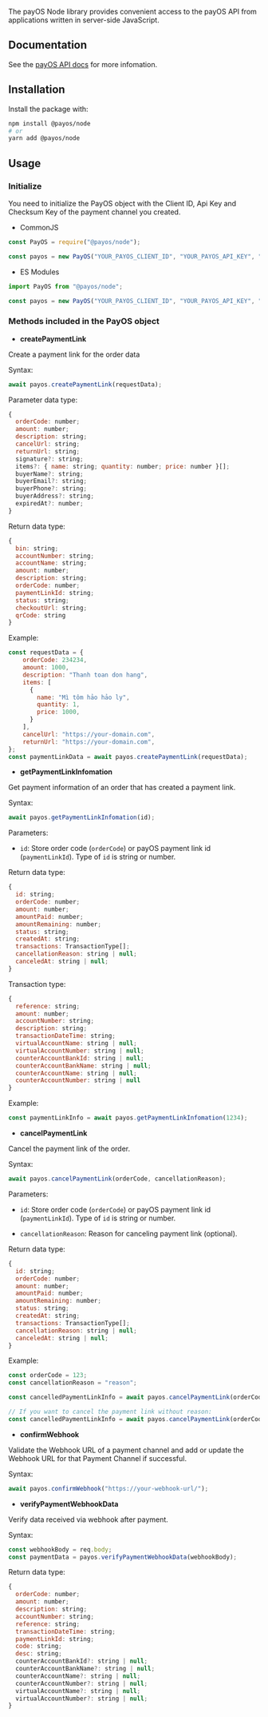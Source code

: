 The payOS Node library provides convenient access to the payOS API from applications written in server-side JavaScript.

## Documentation
See the [payOS API docs](https://payos.vn/docs/api/) for more infomation.

## Installation
Install the package with:
```bash
npm install @payos/node
# or
yarn add @payos/node
```

## Usage
### Initialize
You need to initialize the PayOS object with the Client ID, Api Key and Checksum Key of the payment channel you created. 

* CommonJS
```javascript
const PayOS = require("@payos/node");

const payos = new PayOS("YOUR_PAYOS_CLIENT_ID", "YOUR_PAYOS_API_KEY", "YOUR_PAYOS_CHECKSUM_KEY");
```

* ES Modules
```javascript
import PayOS from "@payos/node";

const payos = new PayOS("YOUR_PAYOS_CLIENT_ID", "YOUR_PAYOS_API_KEY", "YOUR_PAYOS_CHECKSUM_KEY");
```

### Methods included in the PayOS object

* **createPaymentLink**

Create a payment link for the order data

Syntax:
```javascript
await payos.createPaymentLink(requestData);
```
Parameter data type: 
```javascript
{
  orderCode: number;
  amount: number;
  description: string;
  cancelUrl: string;
  returnUrl: string;
  signature?: string;
  items?: { name: string; quantity: number; price: number }[];
  buyerName?: string;
  buyerEmail?: string;
  buyerPhone?: string;
  buyerAddress?: string;
  expiredAt?: number;
}
```
Return data type:
```javascript
{
  bin: string;
  accountNumber: string;
  accountName: string;
  amount: number;
  description: string;
  orderCode: number;
  paymentLinkId: string;
  status: string;
  checkoutUrl: string;
  qrCode: string
}
```

Example:
```javascript
const requestData = {
    orderCode: 234234,
    amount: 1000,
    description: "Thanh toan don hang",
    items: [
      {
        name: "Mì tôm hảo hảo ly",
        quantity: 1,
        price: 1000,
      }
    ],
    cancelUrl: "https://your-domain.com",
    returnUrl: "https://your-domain.com",
};
const paymentLinkData = await payos.createPaymentLink(requestData);
```

* **getPaymentLinkInfomation**

Get payment information of an order that has created a payment link.

Syntax:
```javascript
await payos.getPaymentLinkInfomation(id);
```

Parameters:
* `id`: Store order code (`orderCode`) or payOS payment link id (`paymentLinkId`). Type of `id` is string or number.


Return data type:
```javascript
{
  id: string;
  orderCode: number;
  amount: number;
  amountPaid: number;
  amountRemaining: number;
  status: string;
  createdAt: string;
  transactions: TransactionType[];
  cancellationReason: string | null;
  canceledAt: string | null;
}
```

Transaction type:
```javascript
{
  reference: string;
  amount: number;
  accountNumber: string;
  description: string;
  transactionDateTime: string;
  virtualAccountName: string | null;
  virtualAccountNumber: string | null;
  counterAccountBankId: string | null;
  counterAccountBankName: string | null;
  counterAccountName: string | null;
  counterAccountNumber: string | null
}
```
Example:
```javascript
const paymentLinkInfo = await payos.getPaymentLinkInfomation(1234);
```

* **cancelPaymentLink**

Cancel the payment link of the order.

Syntax:
```javascript
await payos.cancelPaymentLink(orderCode, cancellationReason); 
```

Parameters:
* `id`: Store order code (`orderCode`) or payOS payment link id (`paymentLinkId`). Type of `id` is string or number.

* `cancellationReason`: Reason for canceling payment link (optional).

Return data type:
```javascript
{
  id: string;
  orderCode: number;
  amount: number;
  amountPaid: number;
  amountRemaining: number;
  status: string;
  createdAt: string;
  transactions: TransactionType[];
  cancellationReason: string | null;
  canceledAt: string | null;
}
```
Example:

```javascript
const orderCode = 123;
const cancellationReason = "reason";

const cancelledPaymentLinkInfo = await payos.cancelPaymentLink(orderCode, cancellationReason); 

// If you want to cancel the payment link without reason:
const cancelledPaymentLinkInfo = await payos.cancelPaymentLink(orderCode); 
```


* **confirmWebhook**

Validate the Webhook URL of a payment channel and add or update the Webhook URL for that Payment Channel if successful.

Syntax:

```javascript
await payos.confirmWebhook("https://your-webhook-url/");
```

* **verifyPaymentWebhookData**

Verify data received via webhook after payment.

Syntax:

```javascript
const webhookBody = req.body;
const paymentData = payos.verifyPaymentWebhookData(webhookBody);
```

Return data type:
```javascript
{
  orderCode: number;
  amount: number;
  description: string;
  accountNumber: string;
  reference: string;
  transactionDateTime: string;
  paymentLinkId: string;
  code: string;
  desc: string;
  counterAccountBankId?: string | null;
  counterAccountBankName?: string | null;
  counterAccountName?: string | null;
  counterAccountNumber?: string | null;
  virtualAccountName?: string | null;
  virtualAccountNumber?: string | null;
}
```
